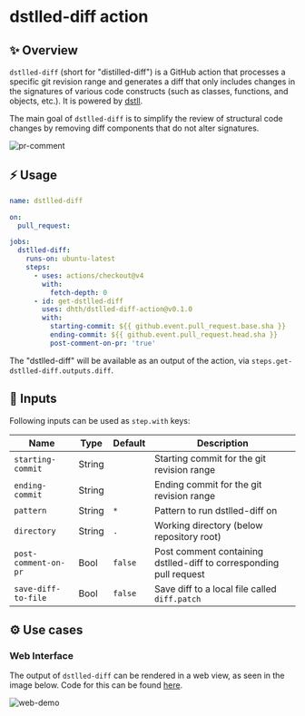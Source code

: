 # dstlled-diff action

✨ Overview
---

`dstlled-diff` (short for "distilled-diff") is a GitHub action that processes a
specific git revision range and generates a diff that only includes changes in
the signatures of various code constructs (such as classes, functions, and
objects, etc.). It is powered by [dstll][1].

The main goal of `dstlled-diff` is to simplify the review of structural code
changes by removing diff components that do not alter signatures.

![pr-comment](https://github.com/user-attachments/assets/808b43eb-76a7-4832-98e2-e6c85b3ddfe0)

⚡️ Usage
---

```yaml
name: dstlled-diff

on:
  pull_request:

jobs:
  dstlled-diff:
    runs-on: ubuntu-latest
    steps:
      - uses: actions/checkout@v4
        with:
          fetch-depth: 0
      - id: get-dstlled-diff
        uses: dhth/dstlled-diff-action@v0.1.0
        with:
          starting-commit: ${{ github.event.pull_request.base.sha }}
          ending-commit: ${{ github.event.pull_request.head.sha }}
          post-comment-on-pr: 'true'
```

The "dstlled-diff" will be available as an output of the action, via
`steps.get-dstlled-diff.outputs.diff`.

🔡 Inputs
---

Following inputs can be used as `step.with` keys:

| Name                 | Type   | Default | Description                                                        |
|----------------------|--------|---------|--------------------------------------------------------------------|
| `starting-commit`    | String |         | Starting commit for the git revision range                         |
| `ending-commit`      | String |         | Ending commit for the git revision range                           |
| `pattern`            | String | `*`     | Pattern to run dstlled-diff on                                     |
| `directory`          | String | `.`     | Working directory (below repository root)                          |
| `post-comment-on-pr` | Bool   | `false` | Post comment containing dstlled-diff to corresponding pull request |
| `save-diff-to-file`  | Bool   | `false` | Save diff to a local file called `diff.patch`                      |

⚙️ Use cases
---

### Web Interface

The output of `dstlled-diff` can be rendered in a web view, as seen in the image
below. Code for this can be found [here](./.github/workflows/web-demo.yml).

![web-demo](https://github.com/user-attachments/assets/7e7e75ab-1e50-450f-82d6-a5d5fa7d834f)

[1]: https://github.com/dhth/dstll
